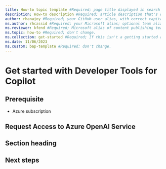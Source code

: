 ```yaml
---
title: How-to topic template #Required; page title displayed in search results. Don't enclose in quotation marks.
description: How-to description #Required; article description that's displayed in search results. Don't enclose in quotation marks. Do end with a period.
author: rhanajoy #Required; your GitHub user alias, with correct capitalization.
ms.author: rhcassid #Required; your Microsoft alias; optional team alias.
ms.reviewer: kfend #Required; Microsoft alias of content publishing team member.
ms.topic: how-to #Required; don't change.
ms.collection: get-started #Required; If this isn't a getting started article, don't remove the attribute, but leave the value blank. The values for this attribute will be updated over time.
ms.date: 11/06/2023
ms.custom: bap-template #Required; don't change.
---
```


<!--Remove all the comments in this template before you sign-off or merge to the main branch.-->

<!--This template provides the basic structure of a how-to article. See [Write a how-to topic](write-a how-to.md) in the contributor guide. To provide feedback on this template contact [bace feedback](mailto:templateswg@microsoft.com).-->

<!--H1. Required. Pick an H1 that clearly conveys the task the user will complete.-->
# Get started with Developer Tools for Copilot

<!--Introductory paragraph. Required. Lead with a light intro that describes, in customer-friendly language, what the customer will learn, or do, or accomplish. Answer the fundamental "why would I want to do this?" question. Keep it short.-->
<!--add your intro paragraph here-->

<!--Prerequisites. Optional. If you need prerequisites, make them your first H2 in a how-to guide. Use clear language and use a list format.-->

## Prerequisite

- Azure subscription

## Request Access to Azure OpenAI Service 

<!--add your content here-->

<!--H2s. Required. A how-to article explains how to do a task. The bulk of each H2 should be a procedure.-->
## Section heading

<!--Intro paragraph-->
<!--Step 1-->
<!--Step 2-->
<!--Step n-->

<!--Next steps. Optional. Provide no more than three next steps. Include some context so the customer can determine why they would click the link.-->
## Next steps

<!--Remove all the comments in this template before you sign-off or merge to the main branch.-->
